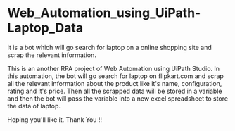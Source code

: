 # Web_Automation_using_UiPath-Laptop_Data
It is a bot which will go search for laptop on a online shopping site and scrap the relevant information.

This is an another RPA project of Web Automation using UiPath Studio.
In this automation, the bot will go search for laptop on flipkart.com and scrap all the relevant information about the product like it's name, configuration, rating and it's price. Then all the scrapped data will be stored in a variable and then the bot will pass the variable into a new excel spreadsheet to store the data of laptop.

Hoping you'll like it.
Thank You !!
